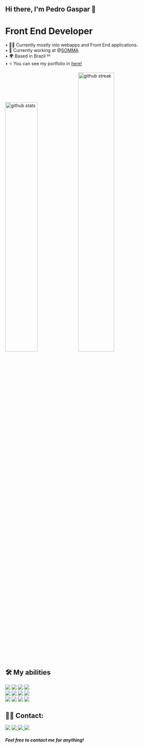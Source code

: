 ## Hi there, I'm Pedro Gaspar 👋

# Front End Developer <br />
• 👨‍💻 Currently mostly into webapps and Front End applications. <br />
• 💼 Currently working at @<a href="https://www.sommainvestimentos.com.br/asset/" target="_blank">SOMMA</a> <br />
• 🌍 Based in Brazil ᴮᴿ <br />
• ⭐ You can see my portfolio in <a href="https://main-portfolio-pedro.vercel.app" target="_blank">here!</a>
<br />

<div>
    <img width="45%" class="output" src="https://github-readme-stats.vercel.app/api?username=PedroHGaspar&amp;theme=vue-dark&amp;show_icons=true&amp;hide_border=true&amp;count_private=true" alt="github stats">
    <img width="47.6%" class="output" src="https://github-readme-streak-stats.herokuapp.com/?user=PedroHGaspar&amp;theme=vue-dark&amp;hide_border=true" alt="github streak">
</div>

## 🛠 My abilities

<img src="https://img.shields.io/badge/JavaScript-323330?style=for-the-badge&logo=javascript&logoColor=F7DF1E" />  <img src="https://img.shields.io/badge/React_Native-20232A?style=for-the-badge&logo=react&logoColor=61DAFB" /> <img src="https://img.shields.io/badge/Expo-1B1F23?style=for-the-badge&logo=expo&logoColor=white" />  <img src="https://img.shields.io/badge/React-20232A?style=for-the-badge&logo=react&logoColor=61DAFB" /> <br /> <img src="https://img.shields.io/badge/chart.js-F5788D.svg?style=for-the-badge&logo=chart.js&logoColor=white" /> <img src="https://img.shields.io/badge/jquery-%230769AD.svg?style=for-the-badge&logo=jquery&logoColor=white" />  <img src="https://img.shields.io/badge/TypeScript-007ACC?style=for-the-badge&logo=typescript&logoColor=white" /> <img src="https://img.shields.io/badge/Node.js-43853D?style=for-the-badge&logo=node.js&logoColor=white" />
<br />
<img src="https://img.shields.io/badge/HTML5-E34F26?style=for-the-badge&logo=html5&logoColor=white" />  <img src="https://img.shields.io/badge/CSS3-1572B6?style=for-the-badge&logo=css3&logoColor=white" />  <img src="https://img.shields.io/badge/Tailwind_CSS-38B2AC?style=for-the-badge&logo=tailwind-css&logoColor=white" />  <img src="https://img.shields.io/badge/firebase-ffca28?style=for-the-badge&logo=firebase&logoColor=black" />

## 🤝🏻 Contact:

<a href="https://www.linkedin.com/in/pedro-henrique-gaspar-826978239/"><img src="https://img.shields.io/badge/-LinkedIn-%230077B5?style=for-the-badge&logo=linkedin&logoColor=white" /></a> <a href="mailto:pedraoh498@gmail.com"><img src="https://img.shields.io/badge/Gmail-D14836?style=for-the-badge&logo=gmail&logoColor=white" /> </a> <a href="mailto:ordep12@hotmail.com.br"><img src="https://img.shields.io/badge/Microsoft_Outlook-0078D4?style=for-the-badge&logo=microsoft-outlook&logoColor=white" /> </a> <a href="https://www.instagram.com/pedroggaspar"><img src="https://img.shields.io/badge/-Instagram-%23E4405F?style=for-the-badge&logo=instagram&logoColor=white" /></a>
<br>

##### Feel free to contact me for anything!


